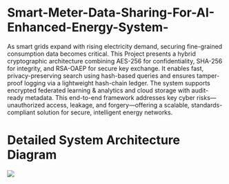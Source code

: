 # Smart-Meter-Data-Sharing-For-AI-Enhanced-Energy-System-
As smart grids expand with rising electricity demand, securing fine-grained consumption data becomes critical. This Project presents a hybrid cryptographic architecture combining AES-256 for confidentiality, SHA-256 for integrity, and RSA-OAEP for secure key exchange. It enables fast, privacy-preserving search using hash-based queries and ensures tamper-proof logging via a lightweight hash-chain ledger. The system supports encrypted federated learning & analytics and cloud storage with audit-ready metadata. This end-to-end framework addresses key cyber risks—unauthorized access, leakage, and forgery—offering a scalable, standards-compliant solution for secure, intelligent energy networks.

# Detailed System Architecture Diagram
<img src="https://github.com/Raja-719/Smart-Meter-Data-Sharing-For-AI-Enhanced-Energy-System-/blob/main/Images/Detailed%20System%20Architecture%20Diagram.png"/>
